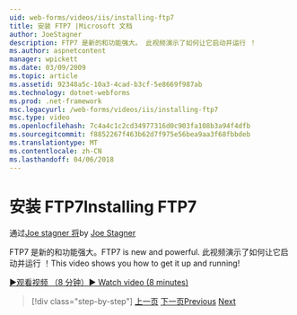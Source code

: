 ```yaml
---
uid: web-forms/videos/iis/installing-ftp7
title: 安装 FTP7 |Microsoft 文档
author: JoeStagner
description: FTP7 是新的和功能强大。 此视频演示了如何让它启动并运行 ！
ms.author: aspnetcontent
manager: wpickett
ms.date: 03/09/2009
ms.topic: article
ms.assetid: 92348a5c-10a3-4cad-b3cf-5e8669f987ab
ms.technology: dotnet-webforms
ms.prod: .net-framework
msc.legacyurl: /web-forms/videos/iis/installing-ftp7
msc.type: video
ms.openlocfilehash: 7c4a4c1c2cd34977316d0c903fa108b3a94f4dfb
ms.sourcegitcommit: f8852267f463b62d7f975e56bea9aa3f68fbbdeb
ms.translationtype: MT
ms.contentlocale: zh-CN
ms.lasthandoff: 04/06/2018
---
```

<a name="installing-ftp7"></a><span data-ttu-id="f9eea-104">安装 FTP7</span><span class="sxs-lookup"><span data-stu-id="f9eea-104">Installing FTP7</span></span>
====================
<span data-ttu-id="f9eea-105">通过[Joe stagner 将](https://github.com/JoeStagner)</span><span class="sxs-lookup"><span data-stu-id="f9eea-105">by [Joe Stagner](https://github.com/JoeStagner)</span></span>

<span data-ttu-id="f9eea-106">FTP7 是新的和功能强大。</span><span class="sxs-lookup"><span data-stu-id="f9eea-106">FTP7 is new and powerful.</span></span> <span data-ttu-id="f9eea-107">此视频演示了如何让它启动并运行 ！</span><span class="sxs-lookup"><span data-stu-id="f9eea-107">This video shows you how to get it up and running!</span></span>

[<span data-ttu-id="f9eea-108">&#9654;观看视频 （8 分钟）</span><span class="sxs-lookup"><span data-stu-id="f9eea-108">&#9654; Watch video (8 minutes)</span></span>](https://channel9.msdn.com/Blogs/ASP-NET-Site-Videos/installing-ftp7)

> [!div class="step-by-step"]
> <span data-ttu-id="f9eea-109">[上一页](creating-a-site-with-iis7-manager.md)
> [下一页](bit-rate-throttling.md)</span><span class="sxs-lookup"><span data-stu-id="f9eea-109">[Previous](creating-a-site-with-iis7-manager.md)
[Next](bit-rate-throttling.md)</span></span>
